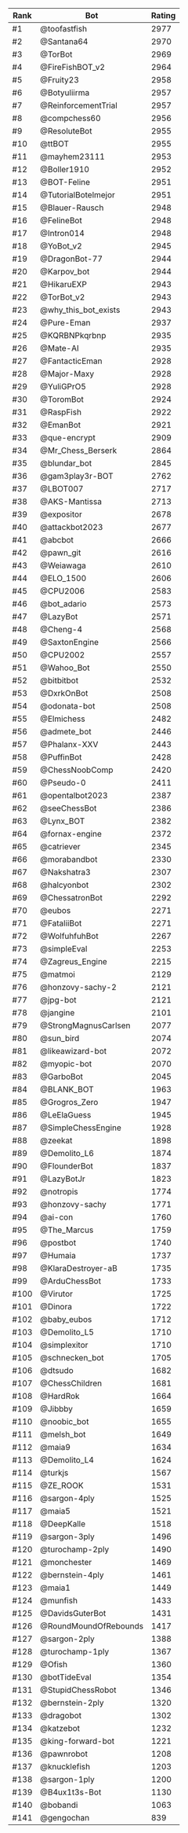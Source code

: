 Rank|Bot|Rating
---|---|---
#1|@toofastfish|2977
#2|@Santana64|2970
#3|@TorBot|2969
#4|@FireFishBOT_v2|2964
#5|@Fruity23|2958
#6|@Botyuliirma|2957
#7|@ReinforcementTrial|2957
#8|@compchess60|2956
#9|@ResoluteBot|2955
#10|@ttBOT|2955
#11|@mayhem23111|2953
#12|@Boller1910|2952
#13|@BOT-Feline|2951
#14|@TutorialBotelmejor|2951
#15|@Blauer-Rausch|2948
#16|@FelineBot|2948
#17|@Intron014|2948
#18|@YoBot_v2|2945
#19|@DragonBot-77|2944
#20|@Karpov_bot|2944
#21|@HikaruEXP|2943
#22|@TorBot_v2|2943
#23|@why_this_bot_exists|2943
#24|@Pure-Eman|2937
#25|@KQRBNPkqrbnp|2935
#26|@Mate-AI|2935
#27|@FantacticEman|2928
#28|@Major-Maxy|2928
#29|@YuliGPrO5|2928
#30|@ToromBot|2924
#31|@RaspFish|2922
#32|@EmanBot|2921
#33|@que-encrypt|2909
#34|@Mr_Chess_Berserk|2864
#35|@blundar_bot|2845
#36|@gam3play3r-BOT|2762
#37|@LBOT007|2717
#38|@AKS-Mantissa|2713
#39|@expositor|2678
#40|@attackbot2023|2677
#41|@abcbot|2666
#42|@pawn_git|2616
#43|@Weiawaga|2610
#44|@ELO_1500|2606
#45|@CPU2006|2583
#46|@bot_adario|2573
#47|@LazyBot|2571
#48|@Cheng-4|2568
#49|@SaxtonEngine|2566
#50|@CPU2002|2557
#51|@Wahoo_Bot|2550
#52|@bitbitbot|2532
#53|@DxrkOnBot|2508
#54|@odonata-bot|2508
#55|@Elmichess|2482
#56|@admete_bot|2446
#57|@Phalanx-XXV|2443
#58|@PuffinBot|2428
#59|@ChessNoobComp|2420
#60|@Pseudo-0|2411
#61|@opentalbot2023|2387
#62|@seeChessBot|2386
#63|@Lynx_BOT|2382
#64|@fornax-engine|2372
#65|@catriever|2345
#66|@morabandbot|2330
#67|@Nakshatra3|2307
#68|@halcyonbot|2302
#69|@ChessatronBot|2292
#70|@eubos|2271
#71|@FataliiBot|2271
#72|@WolfuhfuhBot|2267
#73|@simpleEval|2253
#74|@Zagreus_Engine|2215
#75|@matmoi|2129
#76|@honzovy-sachy-2|2121
#77|@jpg-bot|2121
#78|@jangine|2101
#79|@StrongMagnusCarlsen|2077
#80|@sun_bird|2074
#81|@likeawizard-bot|2072
#82|@myopic-bot|2070
#83|@GarboBot|2045
#84|@BLANK_BOT|1963
#85|@Grogros_Zero|1947
#86|@LeElaGuess|1945
#87|@SimpleChessEngine|1928
#88|@zeekat|1898
#89|@Demolito_L6|1874
#90|@FlounderBot|1837
#91|@LazyBotJr|1823
#92|@notropis|1774
#93|@honzovy-sachy|1771
#94|@ai-con|1760
#95|@The_Marcus|1759
#96|@postbot|1740
#97|@Humaia|1737
#98|@KlaraDestroyer-aB|1735
#99|@ArduChessBot|1733
#100|@Virutor|1725
#101|@Dinora|1722
#102|@baby_eubos|1712
#103|@Demolito_L5|1710
#104|@simplexitor|1710
#105|@schnecken_bot|1705
#106|@dtsudo|1682
#107|@ChessChildren|1681
#108|@HardRok|1664
#109|@Jibbby|1659
#110|@noobic_bot|1655
#111|@melsh_bot|1649
#112|@maia9|1634
#113|@Demolito_L4|1624
#114|@turkjs|1567
#115|@ZE_ROOK|1531
#116|@sargon-4ply|1525
#117|@maia5|1521
#118|@DeepKalle|1518
#119|@sargon-3ply|1496
#120|@turochamp-2ply|1490
#121|@monchester|1469
#122|@bernstein-4ply|1461
#123|@maia1|1449
#124|@munfish|1433
#125|@DavidsGuterBot|1431
#126|@RoundMoundOfRebounds|1417
#127|@sargon-2ply|1388
#128|@turochamp-1ply|1367
#129|@Ofish|1360
#130|@botTideEval|1354
#131|@StupidChessRobot|1346
#132|@bernstein-2ply|1320
#133|@dragobot|1302
#134|@katzebot|1232
#135|@king-forward-bot|1221
#136|@pawnrobot|1208
#137|@knucklefish|1203
#138|@sargon-1ply|1200
#139|@B4ux1t3s-Bot|1130
#140|@bobandi|1063
#141|@gengochan|839
